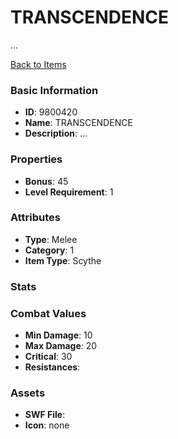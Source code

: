 # TRANSCENDENCE

...

[Back to Items](../items.md)

### Basic Information

- **ID**: 9800420
- **Name**: TRANSCENDENCE
- **Description**: ...

### Properties

- **Bonus**: 45
- **Level Requirement**: 1

### Attributes

- **Type**: Melee     
- **Category**: 1
- **Item Type**: Scythe

### Stats


### Combat Values

- **Min Damage**: 10
- **Max Damage**: 20
- **Critical**: 30
- **Resistances**: 

### Assets

- **SWF File**: 
- **Icon**: none

